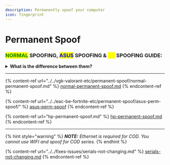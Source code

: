 ```yaml
---
description: Permanently spoof your computer
icon: fingerprint
---
```


# Permanent Spoof

### <mark style="color:green;">NORMAL</mark> SPOOFING, <mark style="color:blue;">ASUS</mark> SPOOFING & <mark style="color:yellow;">HP</mark> SPOOFING GUIDE:

<details>

<summary><strong>What is the difference between them?</strong></summary>

_<mark style="color:blue;">**ASUS:**</mark>_ _It needs a special spoofing mechanism because it is hard to permanently spoof it. However, Verse can, with just 1 extra step. All other motherboards are just "easy" and **one-click permanently spoofed. So if you're on Asus, choose Asus. Otherwise Normal.**_\
\
&#xNAN;_<mark style="color:yellow;">**HP:**</mark>_ _These motherboards should be unlocked before they're able to get spoofed. A USB is required for this, and the process is VERY easy. **Verse is one of the only spoofers that is able to permanently spoof HP.** Follow the HP Unlock steps first._ [_(See HP Permanent)_](broken-reference)

</details>

***

{% content-ref url="../../vgk-valorant-etc/permanent-spoof/normal-permanent-spoof.md" %}
[normal-permanent-spoof.md](../../vgk-valorant-etc/permanent-spoof/normal-permanent-spoof.md)
{% endcontent-ref %}

{% content-ref url="../../eac-be-fortnite-etc/permanent-spoof/asus-perm-spoof/" %}
[asus-perm-spoof](../../eac-be-fortnite-etc/permanent-spoof/asus-perm-spoof/)
{% endcontent-ref %}

{% content-ref url="hp-permanent-spoof.md" %}
[hp-permanent-spoof.md](hp-permanent-spoof.md)
{% endcontent-ref %}

***

{% hint style="warning" %}
_**NOTE:**_ _Ethernet is required for COD. You cannot use WIFI and spoof for COD series._
{% endhint %}

{% content-ref url="../../fixes-issues/serials-not-changing.md" %}
[serials-not-changing.md](../../fixes-issues/serials-not-changing.md)
{% endcontent-ref %}
